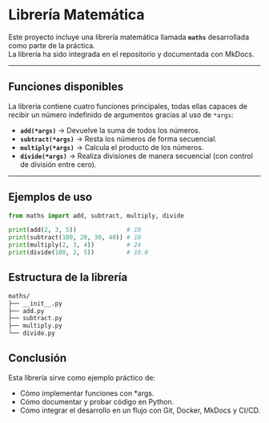 # Librería Matemática

Este proyecto incluye una librería matemática llamada **`maths`** desarrollada como parte de la práctica.  
La librería ha sido integrada en el repositorio y documentada con MkDocs.

---

## Funciones disponibles

La librería contiene cuatro funciones principales, todas ellas capaces de recibir un número indefinido de argumentos gracias al uso de `*args`:

- **`add(*args)`** → Devuelve la suma de todos los números.
- **`subtract(*args)`** → Resta los números de forma secuencial.
- **`multiply(*args)`** → Calcula el producto de los números.
- **`divide(*args)`** → Realiza divisiones de manera secuencial (con control de división entre cero).

---

## Ejemplos de uso

```python
from maths import add, subtract, multiply, divide

print(add(2, 3, 5))              # 10
print(subtract(100, 20, 30, 40)) # 10
print(multiply(2, 3, 4))         # 24
print(divide(100, 2, 5))         # 10.0
```

## Estructura de la librería

```bash
maths/
├── __init__.py
├── add.py
├── subtract.py
├── multiply.py
└── divide.py
```

## Conclusión
Esta librería sirve como ejemplo práctico de:
- Cómo implementar funciones con *args.
- Cómo documentar y probar código en Python.
- Cómo integrar el desarrollo en un flujo con Git, Docker, MkDocs y CI/CD.